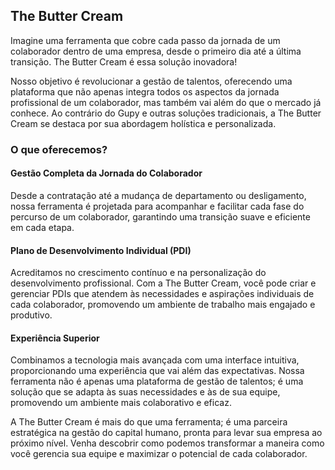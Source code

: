## The Butter Cream

Imagine uma ferramenta que cobre cada passo da jornada de um colaborador dentro de uma empresa, desde o primeiro dia até a última transição. 
The Butter Cream é essa solução inovadora!

Nosso objetivo é revolucionar a gestão de talentos, oferecendo uma plataforma que não apenas integra todos os aspectos da jornada profissional de
um colaborador, mas também vai além do que o mercado já conhece. Ao contrário do Gupy e outras soluções tradicionais, a The Butter Cream se destaca
por sua abordagem holística e personalizada.

### O que oferecemos?

#### Gestão Completa da Jornada do Colaborador

Desde a contratação até a mudança de departamento ou desligamento, nossa ferramenta é projetada para acompanhar e facilitar cada fase do percurso de
um colaborador, garantindo uma transição suave e eficiente em cada etapa.

#### Plano de Desenvolvimento Individual (PDI) 

Acreditamos no crescimento contínuo e na personalização do desenvolvimento profissional. Com a The Butter Cream, você pode criar e gerenciar PDIs que
atendem às necessidades e aspirações individuais de cada colaborador, promovendo um ambiente de trabalho mais engajado e produtivo.

#### Experiência Superior 

Combinamos a tecnologia mais avançada com uma interface intuitiva, proporcionando uma experiência que vai além das expectativas. Nossa ferramenta
não é apenas uma plataforma de gestão de talentos; é uma solução que se adapta às suas necessidades e às de sua equipe, promovendo um ambiente 
mais colaborativo e eficaz.

A The Butter Cream é mais do que uma ferramenta; é uma parceira estratégica na gestão do capital humano, pronta para levar sua empresa ao próximo nível.
Venha descobrir como podemos transformar a maneira como você gerencia sua equipe e maximizar o potencial de cada colaborador.



